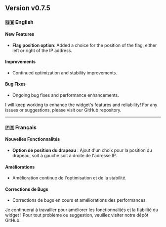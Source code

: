 ## Version v0.7.5

### 🇬🇧 English

#### New Features

-   **Flag position option**: Added a choice for the position of the flag, either left or right of the IP address.

#### Improvements

-   Continued optimization and stability improvements.

#### Bug Fixes

-   Ongoing bug fixes and performance enhancements.

I will keep working to enhance the widget's features and reliability!
For any issues or suggestions, please visit our GitHub repository.

---

### 🇫🇷 Français

#### Nouvelles Fonctionnalités

-   **Option de position du drapeau** : Ajout d'un choix pour la position du drapeau, soit à gauche soit à droite de l'adresse IP.

#### Améliorations

-   Amélioration continue de l'optimisation et de la stabilité.

#### Corrections de Bugs

-   Corrections de bugs en cours et améliorations des performances.

Je continuerai à travailler pour améliorer les fonctionnalités et la fiabilité du widget !
Pour tout problème ou suggestion, veuillez visiter notre dépôt GitHub.
